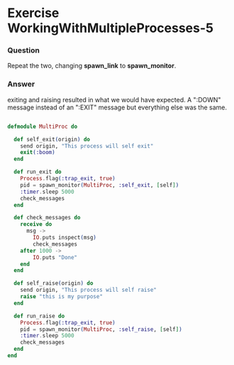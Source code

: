 Exercise WorkingWithMultipleProcesses-5
=======================================

### Question

Repeat the two, changing **spawn_link** to **spawn_monitor**.


### Answer

exiting and raising resulted in what we would have expected. A ":DOWN" message instead of an ":EXIT" message but everything else was the same.

```elixir

defmodule MultiProc do

  def self_exit(origin) do
    send origin, "This process will self exit"
    exit(:boom)
  end

  def run_exit do
    Process.flag(:trap_exit, true)
    pid = spawn_monitor(MultiProc, :self_exit, [self])
    :timer.sleep 5000
    check_messages
  end

  def check_messages do
    receive do
      msg ->
        IO.puts inspect(msg)
        check_messages
    after 1000 ->
        IO.puts "Done"
    end
  end

  def self_raise(origin) do
    send origin, "This process will self raise"
    raise "this is my purpose"
  end

  def run_raise do
    Process.flag(:trap_exit, true)
    pid = spawn_monitor(MultiProc, :self_raise, [self])
    :timer.sleep 5000
    check_messages
  end
end

```

